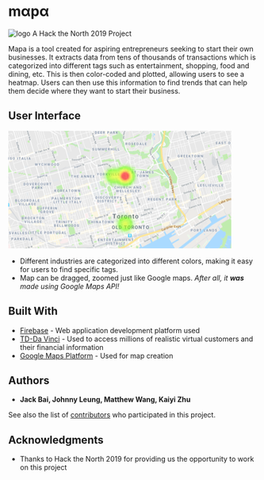 # mαpα
![logo](https://raw.githubusercontent.com/mslwang/td-app/master/mapa_logo.PNG)
A Hack the North 2019 Project

Mapa is a tool created for aspiring entrepreneurs seeking to start their own businesses. It extracts data from tens of thousands of transactions which is categorized into different tags such as entertainment, shopping, food and dining, etc. This is then color-coded and plotted, allowing users to see a heatmap. Users can then use this information to find trends that can help them decide where they want to start their business.

## User Interface
![Map](img_mapa.PNG)

* Different industries are categorized into different colors, making it easy for users to find specific tags.
* Map can be dragged, zoomed just like Google maps. *After all, it **was** made using Google Maps API!*

## Built With

* [Firebase](https://firebase.google.com/) - Web application development platform used
* [TD-Da Vinci](https://td-davinci.com/) - Used to access millions of realistic virtual customers and their financial information
* [Google Maps Platform](https://developers.google.com/maps/documentation/javascript/tutorial) - Used for map creation

## Authors

* **Jack Bai, Johnny Leung, Matthew Wang, Kaiyi Zhu**

See also the list of [contributors](https://github.com/mslwang/td-app/contributors) who participated in this project.

## Acknowledgments

* Thanks to Hack the North 2019 for providing us the opportunity to work on this project
